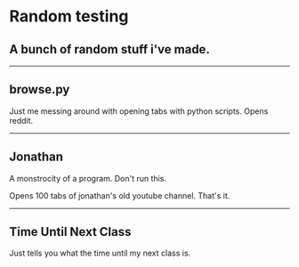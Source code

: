 # Random testing
## A bunch of random stuff i've made.

---

## browse.py
Just me messing around with opening tabs with python scripts. Opens reddit.

---

## Jonathan
A monstrocity of a program. Don't run this.

Opens 100 tabs of jonathan's old youtube channel. That's it.

---

## Time Until Next Class
Just tells you what the time until my next class is.
